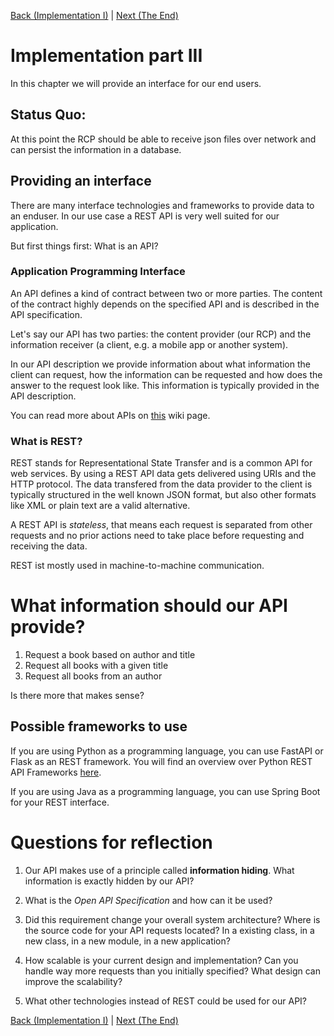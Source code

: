 [Back (Implementation I)](../impl_2/impl_2.md) | [Next (The End)](../impl_3/end.md)

# Implementation part III

In this chapter we will provide an interface for our end users. 

## Status Quo:
At this point the RCP should be able to receive json files over network and can persist the information in a database. 

## Providing an interface
There are many interface technologies and frameworks to provide data to an enduser. In our use case a REST API is very well suited for our application. 

But first things first: What is an API?

### Application Programming Interface
An API defines a kind of contract between two or more parties. The content of the contract highly depends on the specified API and is described in the API specification. 

Let's say our API has two parties: the content provider (our RCP) and the information receiver (a client, e.g. a mobile app or another system).

In our API description we provide information about what information the client can request, how the information can be requested and how does the answer to the request look like. This information is typically provided in the API description. 

You can read more about APIs on [this](https://en.wikipedia.org/wiki/API) wiki page.

### What is REST?

REST stands for Representational State Transfer and is a common API for web services. By using a REST API data gets delivered using URIs and the HTTP protocol. The data transfered from the data provider to the client is typically structured in the well known JSON format, but also other formats like XML or plain text are a valid alternative. 

A REST API is *stateless*, that means each request is separated from other requests and no prior actions need to take place before requesting and receiving the data. 

REST ist mostly used in machine-to-machine communication. 

# What information should our API provide?
1) Request a book based on author and title
2) Request all books with a given title
3) Request all books from an author

Is there more that makes sense?

## Possible frameworks to use
If you are using Python as a programming language, you can use FastAPI or Flask as an REST framework. You will find an overview over Python REST API Frameworks [here](https://rapidapi.com/blog/best-python-api-frameworks/). 

If you are using Java as a programming language, you can use Spring Boot for your REST interface. 

# Questions for reflection
1) Our API makes use of a principle called **information hiding**. What information is exactly hidden by our API?

2) What is the *Open API Specification* and how can it be used?

3) Did this requirement change your overall system architecture? Where is the source code for your API requests located? In a existing class, in a new class, in a new module, in a new application?

4) How scalable is your current design and implementation? Can you handle way more requests than you initially specified? What design can improve the scalability?

5) What other technologies instead of REST could be used for our API?

[Back (Implementation I)](../impl_2/impl_2.md) | [Next (The End)](../impl_3/end.md)

